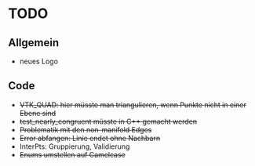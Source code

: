 # TODO

## Allgemein

- neues Logo

## Code

- ~~VTK_QUAD: hier müsste man triangulieren, wenn Punkte nicht in einer Ebene sind~~
- ~~test_nearly_congruent müsste in C++ gemacht werden~~
- ~~Problematik mit den non-manifold Edges~~
- ~~Error abfangen: Linie endet ohne Nachbarn~~
- InterPts: Gruppierung, Validierung
- ~~Enums umstellen auf Camelcase~~
